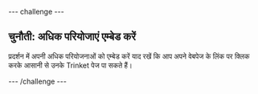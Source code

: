 --- challenge ---

## चुनौती: अधिक परियोजाएं एम्बेड करें

प्रदर्शन में अपनी अधिक परियोजनाओं को एम्बेड करें याद रखें कि आप अपने वेबपेज के लिंक पर क्लिक करके आसानी से उनके Trinket पेज पा सकते हैं।

--- /challenge ---